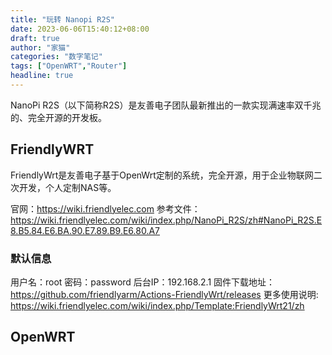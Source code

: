 ```yaml
---
title: "玩转 Nanopi R2S"
date: 2023-06-06T15:40:12+08:00
draft: true
author: "家猫"
categories: "数字笔记"
tags: ["OpenWRT","Router"]
headline: true
---
```


NanoPi R2S（以下简称R2S）是友善电子团队最新推出的一款实现满速率双千兆的、完全开源的开发板。

<!--more-->

## FriendlyWRT

FriendlyWrt是友善电子基于OpenWrt定制的系统，完全开源，用于企业物联网二次开发，个人定制NAS等。

官网：https://wiki.friendlyelec.com
参考文件：https://wiki.friendlyelec.com/wiki/index.php/NanoPi_R2S/zh#NanoPi_R2S.E8.B5.84.E6.BA.90.E7.89.B9.E6.80.A7

### 默认信息

用户名：root
密码：password
后台IP：192.168.2.1
固件下载地址：https://github.com/friendlyarm/Actions-FriendlyWrt/releases
更多使用说明: https://wiki.friendlyelec.com/wiki/index.php/Template:FriendlyWrt21/zh

## OpenWRT